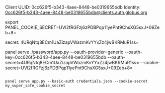 Client UUID: 0cc626f5-b343-4aee-8448-be0319655bdb
Identity: 0cc626f5-b343-4aee-8448-be0319655bdb@clients.auth.globus.org

export PANEL_COOKIE_SECRET=UVl2fRGFzj6zPDBPqp11yePnt9ChsXG5sxJ+09Zeb+8=

secret: 4URqNtq8ECm1UaZizapVWazmKvYYxZz4jwBKRMuR1ss=

panel serve ./password/app.py --oauth-provider=generic --oauth-key=0cc626f5-b343-4aee-8448-be0319655bdb --oauth-secret=4URqNtq8ECm1UaZizapVWazmKvYYxZz4jwBKRMuR1ss= --cookie-secret=UVl2fRGFzj6zPDBPqp11yePnt9ChsXG5sxJ+09Zeb+8=
```

panel serve app.py --basic-auth credentials.json --cookie-secret my_super_safe_cookie_secret
